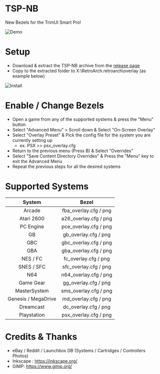 # TSP-NB

New Bezels for the TrimUI Smart Pro!

![Demo](https://github.com/acatone-git/TSP-CB/assets/67967964/cb96065d-d824-4af7-a644-335686e283b1)

# Setup

- Download & extract the TSP-NB archive from the [release page](https://github.com/acatone-git/TSP-NB/releases)
- Copy to the extracted folder to X:\RetroArch\.retroarch\overlay (as example below)

![Install](https://github.com/acatone-git/TSP-NB/assets/67967964/bba418e3-60ce-4a89-ab68-1cfdaa39859d)

# Enable / Change Bezels

- Open a game from any of the supported systems & press the "Menu" button
- Select "Advanced Menu" > Scroll down & Select "On-Screen Overlay"
- Select "Overlay Preset" & Pick the config file for the system you are currently setting up
  - ex. PSX >> psx_overlay.cfg
- Return to the previous menu (Press B) & Select "Overrides"
- Select "Save Content Directory Overrides" & Press the "Menu" key to exit the Advanced Menu
- Repeat the previous steps for all the desired systems

# Supported Systems

| System | Bezel |
|     :---:    |     :---:      |
| Arcade | fba_overlay.cfg / png |
| Atari 2600 | a26_overlay.cfg / png |
| PC Engine | pce_overlay.cfg / png |
| GB | gb_overlay.cfg / png |
| GBC | gbc_overlay.cfg / png |
| GBA | gba_overlay.cfg / png |
| NES / FC | fc_overlay.cfg / png |
| SNES / SFC | sfc_overlay.cfg / png |
| N64 | n64_overlay.cfg / png |
| Game Gear | gg_overlay.cfg / png |
| MasterSystem | sms_overlay.cfg / png |
| Genesis / MegaDrive | md_overlay.cfg / png |
| Dreamcast | dc_overlay.cfg / png | 
| Playstation | psx_overlay.cfg / png |

# Credits & Thanks

- eBay / Reddit / Launchbox DB (Systems / Cartridges / Controllers Photos)
- Inkscape : https://inkscape.org/
- GIMP: https://www.gimp.org/
